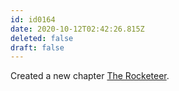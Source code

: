 ```yaml
---
id: id0164
date: 2020-10-12T02:42:26.815Z
deleted: false
draft: false
---
```


Created a new chapter [The Rocketeer][1].

[1]: the-rocketeer.html
